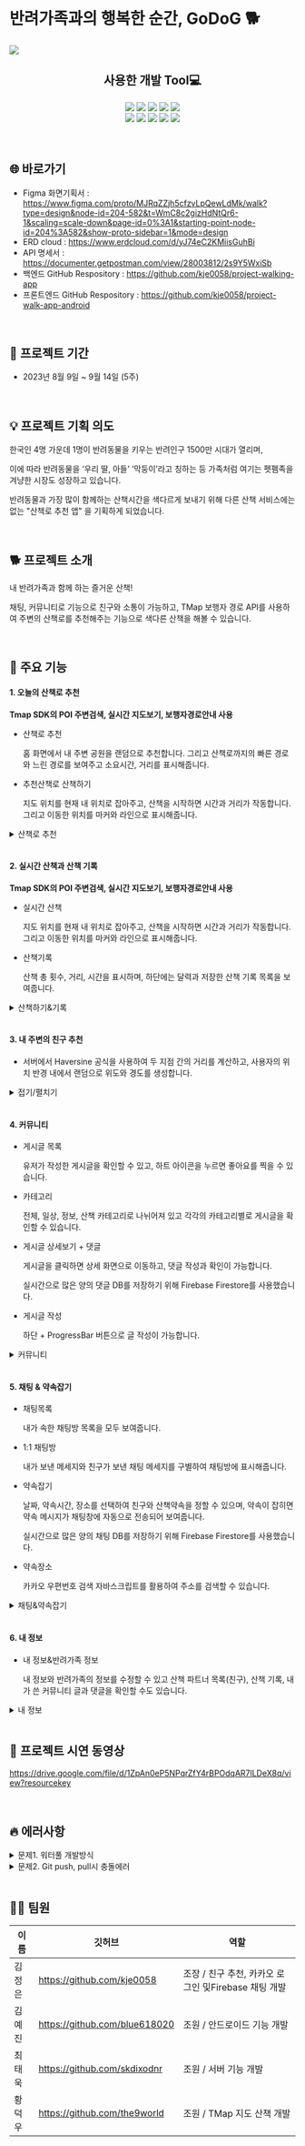 # 반려가족과의 행복한 순간, GoDoG 🐕
<img src="https://github.com/kje0058/project-walk-app-android/assets/130967356/08e98596-dd91-4ad8-927f-f099d00e35a7">

<div align=center>
  <h2>사용한 개발 Tool💻</h2>  
  <img src="https://img.shields.io/badge/Python-3776AB?style=flat&logo=python&logoColor=white"/>
  <img src="https://img.shields.io/badge/Java-F7DF1E?style=flat&logo=javascript&logoColor=white"/>
  <img src="https://img.shields.io/badge/AmazonAWS-232F3E?style=flat&logo=amazonaws&logoColor=white"/>
  <img src="https://img.shields.io/badge/Android Studio-3DDC84?style=flat&logo=androidstudio&logoColor=white"/>
  <img src="https://img.shields.io/badge/Visual Studio Code-007ACC?style=flat&logo=visualstudiocode&logoColor=white"/>
  <br>
  <img src="https://img.shields.io/badge/Serverless-FD5750?style=flat&logo=serverless&logoColor=white"/>
  <img src="https://img.shields.io/badge/Postman-FF6C37?style=flat&logo=postman&logoColor=white"/>
  <img src="https://img.shields.io/badge/MySQL-4479A1?style=flat&logo=mysql&logoColor=white"/>
  <img src="https://img.shields.io/badge/Firebase-FFCA28?style=flat&logo=firebase&logoColor=white"/>
  <img src="https://img.shields.io/badge/Github-181717?style=flat&logo=github&logoColor=white"/>
</div>

<br>
<br>
<h2>🌐 바로가기</h2>

- Figma 화면기획서 : https://www.figma.com/proto/MJRqZZjh5cfzvLpQewLdMk/walk?type=design&node-id=204-582&t=WmC8c2gizHdNtQr6-1&scaling=scale-down&page-id=0%3A1&starting-point-node-id=204%3A582&show-proto-sidebar=1&mode=design
- ERD cloud : https://www.erdcloud.com/d/yJ74eC2KMiisGuhBi
- API 명세서 : https://documenter.getpostman.com/view/28003812/2s9Y5WxiSb
- 백엔드 GitHub Respository : https://github.com/kje0058/project-walking-app
- 프론트엔드 GitHub Respository : https://github.com/kje0058/project-walk-app-android

<br>
<h2>📅 프로젝트 기간</h2>

- 2023년 8월 9일 ~ 9월 14일 (5주)

<br>
<h2>💡 프로젝트 기획 의도</h2>

한국인 4명 가운데 1명이 반려동물을 키우는 반려인구 1500만 시대가 열리며,

이에 따라 반려동물을 ‘우리 딸, 아들’ ‘막둥이’라고 칭하는 등 가족처럼 여기는 펫펨족을 겨냥한 시장도 성장하고 있습니다.

반려동물과 가장 많이 함께하는 산책시간을 색다르게 보내기 위해 다른 산책 서비스에는 없는 "산책로 추천 앱" 을 기획하게 되었습니다. 

<br>
<h2>🐕 프로젝트 소개</h2>

내 반려가족과 함께 하는 즐거운 산책!

채팅, 커뮤니티로 기능으로 친구와 소통이 가능하고, TMap 보행자 경로 API를 사용하여 주변의 산책로를 추천해주는 기능으로 색다른 산책을 해볼 수 있습니다.

<br>
<h2>📌 주요 기능</h2>

<h4>1. 오늘의 산책로 추천</h4>
   
   **Tmap SDK의 POI 주변검색, 실시간 지도보기, 보행자경로안내 사용**

- 산책로 추천

  홈 화면에서 내 주변 공원을 랜덤으로 추천합니다. 그리고 산책로까지의 빠른 경로와 느린 경로를 보여주고 소요시간, 거리를 표시해줍니다.

- 추천산책로 산책하기

  지도 위치를 현재 내 위치로 잡아주고, 산책을 시작하면 시간과 거리가 작동합니다. 그리고 이동한 위치를 마커와 라인으로 표시해줍니다.

<details>
<summary>산책로 추천</summary>
<img src="https://github.com/kje0058/project-walk-app-android/assets/130967356/bae3a455-5a97-4a7e-bc18-9b5543f46e20">
</details>

<br>

<h4>2. 실시간 산책과 산책 기록</h4>
   
   **Tmap SDK의 POI 주변검색, 실시간 지도보기, 보행자경로안내 사용**

- 실시간 산책

  지도 위치를 현재 내 위치로 잡아주고, 산책을 시작하면 시간과 거리가 작동합니다. 그리고 이동한 위치를 마커와 라인으로 표시해줍니다.

- 산책기록
  
  산책 총 횟수, 거리, 시간을 표시하며, 하단에는 달력과 저장한 산책 기록 목록을 보여줍니다.

<details>
<summary>산책하기&기록</summary>
<img src="https://github.com/kje0058/project-walk-app-android/assets/130967356/9776ac91-08e5-4784-b8c2-740e14530cc6">
</details>

<br>

<h4>3. 내 주변의 친구 추천</h4>

- 서버에서 Haversine 공식을 사용하여 두 지점 간의 거리를 계산하고, 사용자의 위치 반경 내에서 랜덤으로 위도와 경도를 생성합니다.

<details>
<summary>접기/펼치기</summary>
<img src="https://github.com/GoDoG-app/project-GoDoG-android/assets/130967356/ff40e49f-c06b-4fb6-988f-57bf673903fc">
</details>

<br>

<h4>4. 커뮤니티</h4>

- 게시글 목록

  유저가 작성한 게시글을 확인할 수 있고, 하트 아이콘을 누르면 좋아요를 찍을 수 있습니다.

- 카테고리

  전체, 일상, 정보, 산책 카테고리로 나뉘어져 있고 각각의 카테고리별로 게시글을 확인할 수 있습니다.

- 게시글 상세보기 + 댓글

  게시글을 클릭하면 상세 화면으로 이동하고, 댓글 작성과 확인이 가능합니다.
  
  실시간으로 많은 양의 댓글 DB를 저장하기 위해 Firebase Firestore를 사용했습니다.

- 게시글 작성

  하단 + ProgressBar 버튼으로 글 작성이 가능합니다.

<details>
<summary>커뮤니티</summary>
<img src="https://github.com/GoDoG-app/project-GoDoG-android/assets/130967356/c493fc0d-6189-4baf-b538-27c5fa86745b">
</details>
 
<br>

<h4>5. 채팅 & 약속잡기</h4>

- 채팅목록

  내가 속한 채팅방 목록을 모두 보여줍니다.

- 1:1 채팅방

  내가 보낸 메세지와 친구가 보낸 채팅 메세지를 구별하여 채팅방에 표시해줍니다.

- 약속잡기

  날짜, 약속시간, 장소를 선택하여 친구와 산책약속을 정할 수 있으며, 약속이 잡히면 약속 메시지가 채팅창에 자동으로 전송되어 보여줍니다.
  
  실시간으로 많은 양의 채팅 DB를 저장하기 위해 Firebase Firestore를 사용했습니다.

- 약속장소

  카카오 우편번호 검색 자바스크립트를 활용하여 주소를 검색할 수 있습니다.

<details>
<summary>채팅&약속잡기</summary>
<img src="https://github.com/GoDoG-app/project-GoDoG-android/assets/130967356/d2244365-62e4-4767-b83f-eb37d4580fc6">
</details>

<br>

<h4>6. 내 정보</h4>

- 내 정보&반려가족 정보

  내 정보와 반려가족의 정보를 수정할 수 있고 산책 파트너 목록(친구), 산책 기록, 내가 쓴 커뮤니티 글과 댓글을 확인할 수도 있습니다.

<details>
<summary>내 정보</summary>
<img src="https://github.com/GoDoG-app/project-GoDoG-android/assets/130967356/fe91a9a9-b724-4e89-abc4-496eb3008168">
</details>

<br>
<h2>📱 프로젝트 시연 동영상</h2>

https://drive.google.com/file/d/1ZpAn0eP5NPqrZfY4rBPOdqAR7lLDeX8q/view?resourcekey

<br>
<h2>🔥 에러사항</h2>
<details>
<summary>문제1. 워터풀 개발방식</summary>
  
- 백엔드에서 개발한 API를 중간에 한꺼번에 배포하다보니 어디서 에러가 발생한지 모르는 상황 발생
- 대처: 애자일 개발방식으로 변경
  
  서버를 새로 만들어 API를 하나씩 테스트하고 배포하는 애자일 방식으로 개발을 진행하여 에러를 찾았고,
  라이브러리를 설치할 때 자동 설치된 라이브러리의 버전 문제였고 버전을 낮춰 해결

<img src="https://github.com/GoDoG-app/project-GoDoG-android/assets/130967356/89fdd7ee-55e6-447d-96e1-2f0affb3fe1e">
</details>

<details>
<summary>문제2.  Git push, pull시 충돌에러</summary>

- 팀원 두명이 같은 파일을 수정해서 동시에 git에 올려 충돌 발생
- 대처 : Git push시 팀원간의 소통
  
  Git branch를 만들어 git pull, push 상황을 공유하고 충돌이 더이상 일어나지 않게 Slack에서 소통함
  Git Gragh를 확인하여 git push 상황을 체크함

<img src="https://github.com/GoDoG-app/project-GoDoG-android/assets/130967356/c3d580fb-c745-4f43-a305-907cab10d9df">
</details>

<br>
<h2>👨‍💻 팀원</h2>

|이름|깃허브|역할|
|------|---|---|
|김정은|https://github.com/kje0058|조장 / 친구 추천, 카카오 로그인 및Firebase 채팅 개발|
|김예진|https://github.com/blue618020|조원 / 안드로이드 기능 개발|
|최태욱|https://github.com/skdixodnr|조원 / 서버 기능 개발|
|황덕우|https://github.com/the9world|조원 / TMap 지도 산책 개발|

